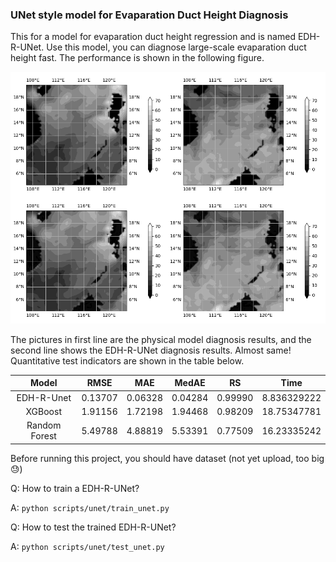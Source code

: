 <style>
table
{
    margin: auto;
}
</style>

### UNet style model for Evaparation Duct Height Diagnosis
This for a model for evaparation duct height regression and is named EDH-R-UNet. Use this model, you can diagnose large-scale evaparation duct height fast. The performance is shown in the following figure.

![](imgs/comparison.png)

The pictures in first line are the physical model diagnosis results, and the second line shows the EDH-R-UNet diagnosis results. Almost same! Quantitative test indicators are shown in the table below.

| Model         | RMSE    | MAE     | MedAE   | RS      | Time        |
|:-------------:|:-------:|:-------:|:-------:|:-------:|:-----------:|
| EDH-R-Unet    | 0.13707 | 0.06328 | 0.04284 | 0.99990 | 8.836329222 |
| XGBoost       | 1.91156 | 1.72198 | 1.94468 | 0.98209 | 18.75347781 |
| Random Forest | 5.49788 | 4.88819 | 5.53391 | 0.77509 | 16.23335242 |

Before running this project, you should have dataset (not yet upload, too big 😓)

Q: How to train a EDH-R-UNet?

A: `python scripts/unet/train_unet.py`

Q: How to test the trained EDH-R-UNet?

A: `python scripts/unet/test_unet.py`
